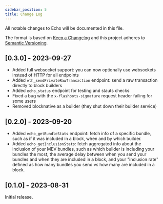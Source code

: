 ```yaml
---
sidebar_position: 5
title: Change Log
---
```


All notable changes to Echo will be documented in this file.

The format is based on [Keep a Changelog](http://keepachangelog.com/)
and this project adheres to [Semantic Versioning](http://semver.org/).

## [0.3.0] - 2023-09-27

- Added full websocket support: you can now optionally use websockets instead of HTTP for all endpoints
- Added `eth_sendPrivateRawTransaction` endpoint: send a raw transaction directly to block builders
- Added `echo_status` endpoint for testing and stauts checks
- Fixed a bug with the `x-flashbots-signature` request header failing for some users
- Removed blocknative as a builder (they shut down their builder service)

## [0.2.0] - 2023-09-20

- Added `echo_getBundleStats` endpoint: fetch info of a specific bundle, such as if it was included in a block, when and by which builder.
- Added `echo_getInclusionStats`: fetch aggregated info about the inclusion of your MEV bundles, such as which builder is including your bundles the most, the average delay between when you send your bundles and when they are included in a block, and your "inclusion rate" defined as how many bundles you send vs how many are included in a block.

## [0.1.0] - 2023-08-31

Initial release.
